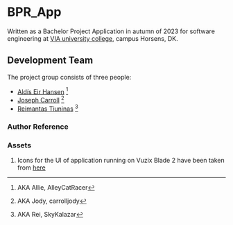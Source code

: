 # BPR_App
Written as a Bachelor Project Application in autumn of 2023 for software engineering at [VIA university college](https://via.dk), campus Horsens, DK.  

## Development Team
The project group consists of three people:

- [Aldís Eir Hansen](https://github.com/AlleyCatRacer) [^0]
- [Joseph Carroll](https://github.com/carrolljody) [^1]
- [Reimantas Tiuninas](https://github.com/SkyKalazar) [^2]
  
### Author Reference

[^0]: AKA Allie, AlleyCatRacer
[^1]: AKA Jody, carrolljody
[^2]: AKA Rei, SkyKalazar

### Assets

1. Icons for the UI of application running on Vuzix Blade 2 have been taken from [here](https://www.svgrepo.com/collection/dazzle-line-icons/)
